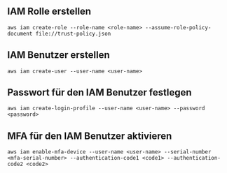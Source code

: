 ## IAM Rolle erstellen
`aws iam create-role --role-name <role-name> --assume-role-policy-document file://trust-policy.json`

## IAM Benutzer erstellen
`aws iam create-user --user-name <user-name>`

## Passwort für den IAM Benutzer festlegen
`aws iam create-login-profile --user-name <user-name> --password <password>`

## MFA für den IAM Benutzer aktivieren
`aws iam enable-mfa-device --user-name <user-name> --serial-number <mfa-serial-number> --authentication-code1 <code1> --authentication-code2 <code2>`

